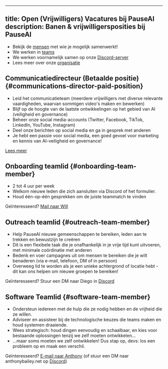 

---
title: Open (Vrijwilligers) Vacatures bij PauseAI
description: Banen & vrijwilligersposities bij PauseAI
---
- Bekijk de [mensen](/people) met wie je mogelijk samenwerkt!
- We werken in [teams](/teams)
- We werken voornamelijk samen op onze [Discord-server](https://discord.gg/2XXWXvErfA)
- Lees meer over onze [organisatie](/organization)

## Communicatiedirecteur (Betaalde positie) {#communications-director-paid-position}

- Leid het communicatieteam (meerdere vrijwilligers met diverse relevante vaardigheden, waarvan sommigen video's maken en bewerken)
- Blijf op de hoogte van de laatste ontwikkelingen op het gebied van AI (veiligheid en governance)
- Beheer onze social media-accounts (Twitter, Facebook, TikTok, LinkedIn, YouTube, Instagram)
- Deel onze berichten op social media en ga in gesprek met anderen
- Je hebt een passie voor social media, een goed gevoel voor marketing en kennis van AI-veiligheid en governance!

[Lees meer](/2024-vacancy-comms-director)

## Onboarding teamlid {#onboarding-team-member}

- 2 tot 4 uur per week
- Welkom nieuwe leden die zich aansluiten via Discord of het formulier.
- Houd één-op-één gesprekken om de juiste teammatch te vinden

Geïnteresseerd? [Mail naar Will](mailto:will@pausai.info)

## Outreach teamlid {#outreach-team-member}

- Help PauseAI nieuwe gemeenschappen te bereiken, leden aan te trekken en bewustzijn te creëren
- Dit is een flexibele taak die je onafhankelijk in je vrije tijd kunt uitvoeren, met minimale coördinatie met anderen
- Bedenk en voer campagnes uit om mensen te bereiken die je wilt benaderen (via e-mail, telefoon, DM of in persoon)
- Overweeg lid te worden als je een unieke achtergrond of locatie hebt - dit kan ons helpen om nieuwe groepen te bereiken!

Geïnteresseerd? Stuur een DM naar Diego in [Discord](https://discord.gg/y9hdAjD83e)

## Software Teamlid {#software-team-member}

- Ondersteun iedereen met de hulp die ze nodig hebben en de vrijheid die ze willen.
- Adviseer en assisteer bij de technologische keuzes die teams maken en houd systemen draaiende.
- Wees strategisch: houd dingen eenvoudig en schaalbaar, en kies voor bestaande oplossingen tenzij we zelf moeten ontwikkelen...
- ...maar soms moeten we zelf ontwikkelen! Dus stap op, devs: los een probleem op en maak een verschil.

Geïnteresseerd? [E-mail naar Anthony](mailto:anthony@pausai.info) (of stuur een DM naar anthonybailey.net op [Discord](https://discord.gg/y9hdAjD83e))